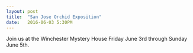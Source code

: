 ```yaml
---
layout: post
title:  "San Jose Orchid Exposition"
date:   2016-06-03 5:30PM
---
```


Join us at the Winchester Mystery House Friday June 3rd through Sunday June 5th.
